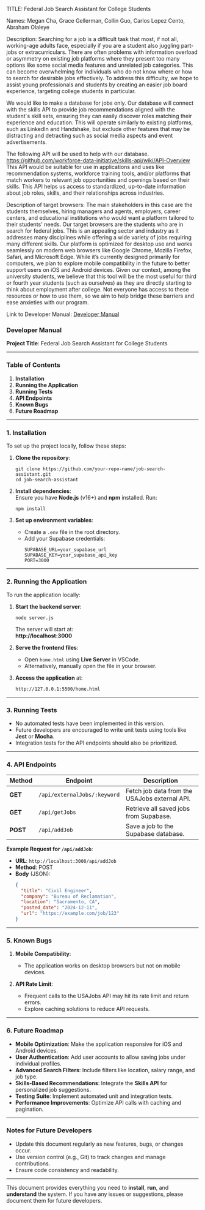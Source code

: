 TITLE: Federal Job Search Assistant for College Students 

Names: Megan Cha, Grace Gellerman, Collin Guo, Carlos Lopez Cento, Abraham Olaleye

Description: 
Searching for a job is a difficult task that most, if not all, working-age adults face, especially if you are a student also juggling part-jobs or extracurriculars. There are often problems with information overload or asymmetry on existing job platforms where they present too many options like some social media features and unrelated job categories. This can become overwhelming for individuals who do not know where or how to search for desirable jobs effectively. To address this difficulty, we hope to assist young professionals and students by creating an easier job board experience, targeting college students in particular. 

We would like to make a database for jobs only. Our database will connect with the skills API to provide job recommendations aligned with the student`s skill sets, ensuring they can easily discover roles matching their experience and education. This will operate similarly to existing platforms, such as LinkedIn and Handshake, but exclude other features that may be distracting and detracting such as social media aspects and event advertisements.

The following API will be used to help with our database. 
https://github.com/workforce-data-initiative/skills-api/wiki/API-Overview
This API would be suitable for use in applications and uses like recommendation systems, workforce training tools, and/or platforms that match workers to relevant job opportunities and openings based on their skills. This API helps us access to standardized, up-to-date information about job roles, skills, and their relationships across industries. 

Description of target browsers:
The main stakeholders in this case are the students themselves, hiring managers and agents, employers, career centers, and educational institutions who would want a platform tailored to their students' needs. Our target browsers are the students who are in search for federal jobs. This is an appealing sector and industry as it addresses many disciplines while offering a wide variety of jobs requiring many different skills.
Our platform is optimized for desktop use and works seamlessly on modern web browsers like Google Chrome, Mozilla Firefox, Safari, and Microsoft Edge. While it’s currently designed primarily for computers, we plan to explore mobile compatibility in the future to better support users on iOS and Android devices.
Given our context, among the university students, we believe that this tool will be the most useful for third or fourth year students (such as ourselves) as they are directly starting to think about employment after college.
Not everyone has access to these resources or how to use them, so we aim to help bridge these barriers and ease anxieties with our program.

Link to Developer Manual: 
<a href="README.MD">Developer Manual</a>


### Developer Manual  
**Project Title**: Federal Job Search Assistant for College Students  

---

### Table of Contents  
1. **Installation**  
2. **Running the Application**  
3. **Running Tests**  
4. **API Endpoints**  
5. **Known Bugs**  
6. **Future Roadmap**  

---

### 1. Installation  

To set up the project locally, follow these steps:  

1. **Clone the repository**:  
   ```  
   git clone https://github.com/your-repo-name/job-search-assistant.git  
   cd job-search-assistant  
   ```  

2. **Install dependencies**:  
   Ensure you have **Node.js** (v16+) and **npm** installed. Run:  
   ```  
   npm install  
   ```  

3. **Set up environment variables**:  
   - Create a `.env` file in the root directory.  
   - Add your Supabase credentials:  
     ```  
     SUPABASE_URL=your_supabase_url  
     SUPABASE_KEY=your_supabase_api_key  
     PORT=3000  
     ```  

---

### 2. Running the Application  

To run the application locally:  

1. **Start the backend server**:  
   ```  
   node server.js  
   ```  
   The server will start at:  
   **http://localhost:3000**  

2. **Serve the frontend files**:  
   - Open `home.html` using **Live Server** in VSCode.  
   - Alternatively, manually open the file in your browser.  

3. **Access the application** at:  
   ```  
   http://127.0.0.1:5500/home.html  
   ```  

---

### 3. Running Tests  

- No automated tests have been implemented in this version.  
- Future developers are encouraged to write unit tests using tools like **Jest** or **Mocha**.  
- Integration tests for the API endpoints should also be prioritized.  

---

### 4. API Endpoints  

| **Method** | **Endpoint**                 | **Description**                                  |  
|------------|------------------------------|-------------------------------------------------|  
| **GET**    | `/api/externalJobs/:keyword` | Fetch job data from the USAJobs external API.    |  
| **GET**    | `/api/getJobs`               | Retrieve all saved jobs from Supabase.           |  
| **POST**   | `/api/addJob`                | Save a job to the Supabase database.             |  

**Example Request for `/api/addJob`**:  

- **URL**: `http://localhost:3000/api/addJob`  
- **Method**: POST  
- **Body** (JSON):  
   ```json  
   {  
     "title": "Civil Engineer",  
     "company": "Bureau of Reclamation",  
     "location": "Sacramento, CA",  
     "posted_date": "2024-12-11",  
     "url": "https://example.com/job/123"  
   }  
   ```  

---

### 5. Known Bugs  

1. **Mobile Compatibility**:  
   - The application works on desktop browsers but not on mobile devices.  

2. **API Rate Limit**:  
   - Frequent calls to the USAJobs API may hit its rate limit and return errors.  
   - Explore caching solutions to reduce API requests.  

---

### 6. Future Roadmap  

- **Mobile Optimization**: Make the application responsive for iOS and Android devices.  
- **User Authentication**: Add user accounts to allow saving jobs under individual profiles.  
- **Advanced Search Filters**: Include filters like location, salary range, and job type.  
- **Skills-Based Recommendations**: Integrate the **Skills API** for personalized job suggestions.  
- **Testing Suite**: Implement automated unit and integration tests.  
- **Performance Improvements**: Optimize API calls with caching and pagination.  

---

### Notes for Future Developers  
- Update this document regularly as new features, bugs, or changes occur.  
- Use version control (e.g., Git) to track changes and manage contributions.  
- Ensure code consistency and readability.  

---

This document provides everything you need to **install**, **run**, and **understand** the system. If you have any issues or suggestions, please document them for future developers.